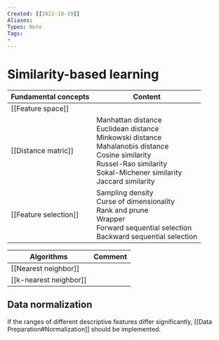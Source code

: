 ```yaml
---
Created: [[2022-10-19]]
Aliases: 
Types: Note
Tags: 
- 
---
```

# Similarity-based learning
| Fundamental concepts  | Content                                                                                                                                                                                 |
| --------------------- | --------------------------------------------------------------------------------------------------------------------------------------------------------------------------------------- |
| [[Feature space]]     |                                                                                                                                                                                         |
| [[Distance matric]]   | Manhattan distance<br>Euclidean distance<br>Minkowski distance<br>Mahalanobis distance<br>Cosine similarity<br>Russel-Rao similarity<br>Sokal-Michener similarity<br>Jaccard similarity |
| [[Feature selection]] | Sampling density<br>Curse of dimensionality<br>Rank and prune<br>Wrapper<br>Forward sequential selection<br>Backward sequential selection                                               |

| Algorithms             | Comment |
| ---------------------- | ------- |
| [[Nearest neighbor]]   |         |
| [[k-nearest neighbor]] |         |

## Data normalization
If the ranges of different descriptive features differ significantly, [[Data Preparation#Normalization]] should be implemented. 
